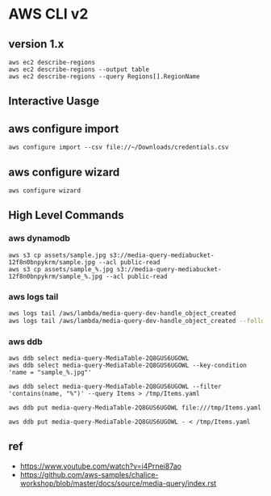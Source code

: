 # AWS CLI v2

## version 1.x

```
aws ec2 describe-regions
aws ec2 describe-regions --output table
aws ec2 describe-regions --query Regions[].RegionName
```

## Interactive Uasge

## aws configure import

```
aws configure import --csv file://~/Downloads/credentials.csv
```

## aws configure wizard

```
aws configure wizard
```

## High Level Commands

### aws dynamodb

```
aws s3 cp assets/sample.jpg s3://media-query-mediabucket-12f8n0bnpykrm/sample.jpg --acl public-read
aws s3 cp assets/sample_%.jpg s3://media-query-mediabucket-12f8n0bnpykrm/sample_%.jpg --acl public-read
```

### aws logs tail

```bash
aws logs tail /aws/lambda/media-query-dev-handle_object_created
aws logs tail /aws/lambda/media-query-dev-handle_object_created --follow
```

### aws ddb

```
aws ddb select media-query-MediaTable-2Q8GUS6UGOWL
aws ddb select media-query-MediaTable-2Q8GUS6UGOWL --key-condition 'name = "sample_%.jpg"'

aws ddb select media-query-MediaTable-2Q8GUS6UGOWL --filter 'contains(name, "%")' --query Items > /tmp/Items.yaml

aws ddb put media-query-MediaTable-2Q8GUS6UGOWL file:///tmp/Items.yaml

aws ddb put media-query-MediaTable-2Q8GUS6UGOWL - < /tmp/Items.yaml
```

## ref

* <https://www.youtube.com/watch?v=i4Prnei87ao>
* <https://github.com/aws-samples/chalice-workshop/blob/master/docs/source/media-query/index.rst>
